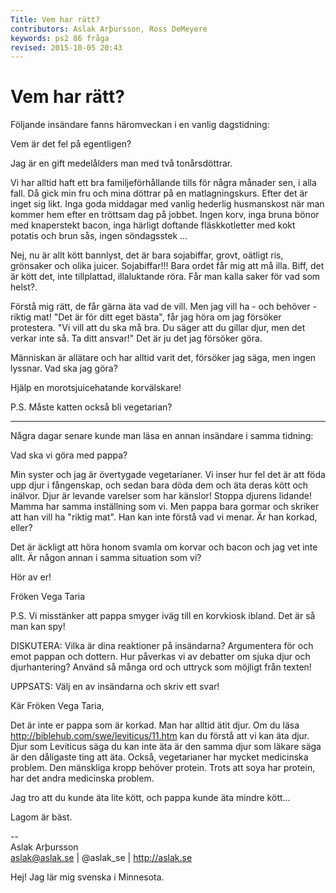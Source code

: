 ```yaml
---
Title: Vem har rätt?
contributors: Aslak Arþursson, Ross DeMeyere
keywords: ps2 86 fråga
revised: 2015-10-05 20:43 
---
```



Vem har rätt?
=================

<!-- Who is right?
// why isn't this "Vem är rätt?"  ???
  -->

Följande insändare fanns häromveckan i en vanlig dagstidning:

<!--
The following comments were, in the past week, in a vanilla (ordinary) daily newspaper.

// insändare = letter to the editor; 
// häromveckan = the other week?; like häromdagen = the other day;
  -->

Vem är det fel på egentligen?

<!-- 
Who is really at fault here?

// egentligen = (adverb) really;
  -->

Jag är en gift medelålders man med två tonårsdöttrar.

<!-- 
I am a married middle aged man with two teenage daughters.

// tonåring = teenager;
  -->

Vi har alltid haft ett bra familjeförhållande tills för några månader sen, i alla fall. 
Då gick min fru och mina döttrar på en matlagningskurs. 
Efter det är inget sig likt. 
Inga goda middagar med vanlig hederlig husmanskost när man kommer hem efter en tröttsam dag på jobbet. 
Ingen korv, inga bruna bönor med knaperstekt bacon, inga härligt doftande fläskkotletter med kokt potatis och brun sås, ingen söndagsstek ...

<!--

We have always had a good family relationship until a couple months ago, in any case. 
Then my wife and my daughters went to a cooking course.
After that, nothing is the same.
No good dinners with plain honest food when one comes home after a tiring day on the job.
No sausage, no brown beans with crispy fried bacon, no wonderful smelling porkchops with boiled potatoes and gravy, no Sunday Roast...

// förehållande = relationship
// tills = until
// hederlig = honest, straight
// knaperstekt = crispy, crispy fried
// härligt = wonderful
// söndagsstek = Sunday Roast -- recipe

// Usch! Det har kaffe i... http://www.tasteline.com/Recept/Farmor_Ingeborgs_sondagsstek
  -->

Nej, nu är allt kött bannlyst, det är bara sojabiffar, grovt, oätligt ris, grönsaker och olika juicer. 
Sojabiffar!!! Bara ordet får mig att må illa. 
Biff, det är kött det, inte tillplattad, illaluktande röra. 
Får man kalla saker för vad som helst?.

<!-- 
No, now all meat is banned, it is only soy meat, course, inedible rice, vegitables and different juices.
Soy meat!?! Just the word makes me sick.
Steak, that is meat, not a compressed smelly mess.
Can one call things for what they are? // ??? maybe I don't understand this line.

// att bannlysa = excommunicate, prohibit, ban
// oätlig = som inte går att äta /på grund av giftighet eller alltför dålig smak/
// att tillplatta = flatten, compress
// illaluktande = smelly
  -->

Förstå mig rätt, de får gärna äta vad de vill. 
Men jag vill ha - och behöver - riktig mat! 
"Det är för ditt eget bästa", får jag höra om jag försöker protestera. 
"Vi vill att du ska må bra. Du säger att du gillar djur, men det verkar inte så. Ta ditt ansvar!" 
Det är ju det jag försöker göra.

<!-- 
Understand me correctly, they can certainly eat what they want.
But I want to have -- and need -- real food!
"It is for your own good", I hear if I try to protest. // får höra?
"We want that you should feel better. You say that you like wildlife, but it doesn't appear to be. Take responsibility.
That is (that), you know, what I am trying to do.

// ansvar = responsibility
  -->

Människan är allätare och har alltid varit det, försöker jag säga, men ingen lyssnar. Vad ska jag göra?

<!-- 
Humans are omnivores and have always been, I try to say, but nobody listens. What should I do?

// allätare = omnivore
  -->
  
Hjälp en morotsjuicehatande korvälskare!

<!-- 
Help a carrot juice hating sausage lover!
  -->

P.S. Måste katten också bli vegetarian?

<!-- 
p.s. Must the cat also become vegetarian?
  -->

- - -

Några dagar senare kunde man läsa en annan insändare i samma tidning:

<!-- Several days later one could read another letter to the editor in the same newspaper. -->

Vad ska vi göra med pappa?

<!-- What should we do with dad? -->

Min syster och jag är övertygade vegetarianer.
Vi inser hur fel det är att föda upp djur i fångenskap, och sedan bara döda dem och äta deras kött och inälvor. 
Djur är levande varelser som har känslor! 
Stoppa djurens lidande! 
Mamma har samma inställning som vi. 
Men pappa bara gormar och skriker att han vill ha "riktig mat". 
Han kan inte förstå vad vi menar. 
Är han korkad, eller?

<!-- 
My sister and I have become vegetarians. 
We realize how wrong it is to raise animals in captivity, and then just kill them and eat their meat and organs.
Animals are living beings that have feelings!
Stop the animals suffering.
Mom has the same position as we do.
But pappa only whines and crys that he wants to have "real food".
He can not understand what we mean.
Is he stupid, or what?

// övertyga = to convince, persuade
// inse = realize; to become aware of
// fångenskap = captivity
// inälva = a gut, an intestine
// varelser = beings
// att lida = to suffer
// inställning = position, attitude
// gormar = tala starkt, skrikande och upprört; skälla; // tala starkt och häftigt; skrika; väsnas
// skrika = scream, cry
// korkad = Synonymer: dum, ointelligent, trög, blåst
  -->

Det är äckligt att höra honom svamla om korvar och bacon och jag vet inte allt. 
Är någon annan i samma situation som vi?

<!-- 
It is disgusting to hear him ramble on about sausages and bacon and i don't know everything.
Is their anyone else in the same situation as us?

// äcklig = disgusting
// svamla = to ramble
  -->
  
Hör av er!

<!-- 
// please contact...
  -->

Fröken Vega Taria

P.S. Vi misstänker att pappa smyger iväg till en korvkiosk ibland. 
Det är så man kan spy!

<!-- 
We suspect that dad sneaks off to a sausage stand sometimes.
It is so one can throw up.

// misstänka = to suspect
// smyga = to sneak
// spy = throw up
  -->

DISKUTERA: Vilka är dina reaktioner på insändarna? Argumentera för och emot pappan och dottern. Hur påverkas vi av debatter om sjuka djur och djurhantering? Använd så många ord och uttryck som möjligt från texten!

UPPSATS: Välj en av insändarna och skriv ett svar!

Kär Fröken Vega Taria,

Det är inte er pappa som är korkad. Man har alltid ätit djur. Om du läsa <http://biblehub.com/swe/leviticus/11.htm> kan du förstå att vi kan äta djur. Djur som Leviticus säga du kan inte äta är den samma djur som läkare säga är den dåligaste ting att äta. Också, vegetarianer har mycket medicinska problem. Den mänskliga kropp behöver protein. Trots att soya har protein, har det andra medicinska problem.

Jag tro att du kunde äta lite kött, och pappa kunde äta mindre kött...

Lagom är bäst.

--  
Aslak Arþursson  
aslak@aslak.se  |  @aslak_se  |  http://aslak.se  

Hej! Jag lär mig svenska i Minnesota.  
